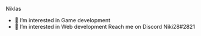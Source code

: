 Niklas
- 👀 I’m interested in Game development
- 👀 I’m interested in Web development
Reach me on Discord Niki28#2821

